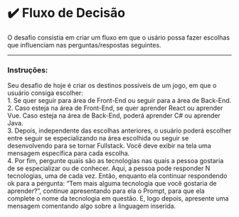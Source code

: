 # ✔️ Fluxo de Decisão
<p> O desafio consistia em criar um fluxo em que o usário possa fazer escolhas que influenciam nas perguntas/respostas seguintes.</p>
<hr>
<h3>Instruções:</h3>
<p> Seu desafio de hoje é criar os destinos possíveis de um jogo, em que o usuário consiga escolher:
<br>
1. Se quer seguir para área de Front-End ou seguir para a área de Back-End.
<br>
2. Caso esteja na área de Front-End, se quer aprender React ou aprender Vue. Caso esteja na área de Back-End, poderá aprender C# ou aprender Java.
<br>
3. Depois, independente das escolhas anteriores, o usuário poderá escolher entre seguir se especializando na área escolhida ou seguir se desenvolvendo para se tornar Fullstack. Você deve exibir na tela uma mensagem específica para cada escolha.
<br>
4. Por fim, pergunte quais são as tecnologias nas quais a pessoa gostaria de se especializar ou de conhecer. Aqui, a pessoa pode responder N tecnologias, uma de cada vez. Então, enquanto ela continuar respondendo ok para a pergunta: “Tem mais alguma tecnologia que você gostaria de aprender?”, continue apresentando para ela o Prompt, para que ela complete o nome da tecnologia em questão. E, logo depois, apresente uma mensagem comentando algo sobre a linguagem inserida.
</p>

